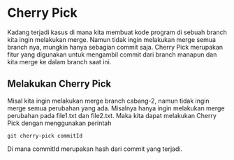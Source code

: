 # Cherry Pick
Kadang terjadi kasus di mana kita membuat kode program di sebuah branch kita ingin melakukan merge. Namun tidak ingin melakukan merge semua branch nya, mungkin hanya sebagian commit saja. Cherry Pick merupakan fitur yang digunakan untuk mengambil commit dari branch manapun dan kita merge ke dalam branch saat ini.

## Melakukan Cherry Pick
Misal kita ingin melakukan merge branch cabang-2, namun tidak ingin merge semua perubahan yang ada. Misalnya hanya ingin melakukan merge perubahan pada file1.txt dan file2.txt. Maka kita dapat melakukan Cherry Pick dengan menggunakan perintah
```
git cherry-pick commitId
```
Di mana commitId merupakan hash dari commit yang terjadi.
